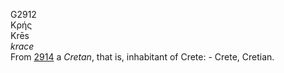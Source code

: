 <body>
  <p>G2912<br>  Κρής  <br> Krēs  <br><i>krace </i><br>From <a href="g2914.htm">2914</a>  a <i>Cretan</i>, that is, inhabitant of Crete: - Crete, Cretian.<br></p>
 </body>